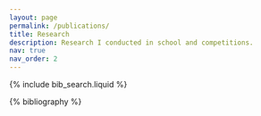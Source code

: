 ```yaml
---
layout: page
permalink: /publications/
title: Research
description: Research I conducted in school and competitions.
nav: true
nav_order: 2
---
```


<!-- _pages/publications.md -->

<!-- Bibsearch Feature -->

{% include bib_search.liquid %}

<div class="publications">

{% bibliography %}

</div>
